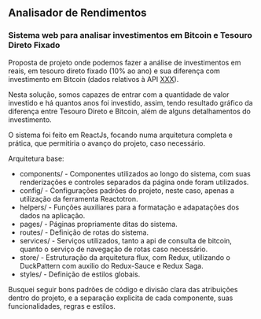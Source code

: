 ## Analisador de Rendimentos

### Sistema web para analisar investimentos em Bitcoin e Tesouro Direto Fixado

Proposta de projeto onde podemos fazer a análise de investimentos em reais, em tesouro direto fixado (10% ao ano) e sua diferença com investimento em Bitcoin (dados relativos à API [XXX](https://)).

Nesta solução, somos capazes de entrar com a quantidade de valor investido e há quantos anos foi investido, assim, tendo resultado gráfico da diferença entre Tesouro Direto e Bitcoin, além de alguns detalhamentos do investimento.

O sistema foi feito em ReactJs, focando numa arquitetura completa e prática, que permitiria o avanço do projeto, caso necessário.

Arquitetura base:

- components/ - Componentes utilizados ao longo do sistema, com suas renderizações e controles separados da página onde foram utilizados.
- config/ - Configurações padrões do projeto, neste caso, apenas a utilização da ferramenta Reactotron.
- helpers/ - Funções auxiliares para a formatação e adapatações dos dados na aplicação.
- pages/ - Páginas propriamente ditas do sistema.
- routes/ - Definição de rotas do sistema.
- services/ - Serviços utilizados, tanto a api de consulta de bitcoin, quanto o serviço de navegação de rotas caso necessário.
- store/ - Estruturação da arquitetura flux, com Redux, utilizando o DuckPattern com auxilio do Redux-Sauce e Redux Saga.
- styles/ - Definição de estilos globais.

Busquei seguir bons padrões de código e divisão clara das atribuições dentro do projeto, e a separação explicita de cada componente, suas funcionalidades, regras e estilos.

